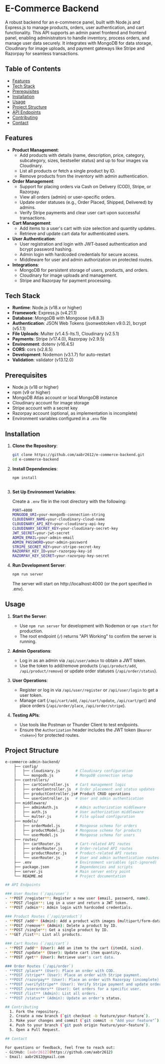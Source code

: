 # E-Commerce Backend

A robust backend for an e-commerce panel, built with Node.js and Express.js to manage products, orders, user authentication, and cart functionality. This API supports an admin panel frontend and frontend panel, enabling administrators to handle inventory, process orders, and manage user data securely. It integrates with MongoDB for data storage, Cloudinary for image uploads, and payment gateways like Stripe and Razorpay for seamless transactions.

## Table of Contents
- [Features](#features)
- [Tech Stack](#tech-stack)
- [Prerequisites](#prerequisites)
- [Installation](#installation)
- [Usage](#usage)
- [Project Structure](#project-structure)
- [API Endpoints](#api-endpoints)
- [Contributing](#contributing)
- [Contact](#contact)

## Features

- **Product Management**:
  - Add products with details (name, description, price, category, subcategory, sizes, bestseller status) and up to four images via Cloudinary.
  - List all products or fetch a single product by ID.
  - Remove products from the inventory with admin authentication.
- **Order Management**:
  - Support for placing orders via Cash on Delivery (COD), Stripe, or Razorpay.
  - View all orders (admin) or user-specific orders.
  - Update order statuses (e.g., Order Placed, Shipped, Delivered) by admins.
  - Verify Stripe payments and clear user cart upon successful transactions.
- **Cart Management**:
  - Add items to a user's cart with size selection and quantity updates.
  - Retrieve and update cart data for authenticated users.
- **User Authentication**:
  - User registration and login with JWT-based authentication and bcrypt password hashing.
  - Admin login with hardcoded credentials for secure access.
  - Middleware for user and admin authorization on protected routes.
- **Integrations**:
  - MongoDB for persistent storage of users, products, and orders.
  - Cloudinary for image uploads and management.
  - Stripe and Razorpay for payment processing.

## Tech Stack

- **Runtime**: Node.js (v18.x or higher)
- **Framework**: Express.js (v4.21.1)
- **Database**: MongoDB with Mongoose (v8.8.3)
- **Authentication**: JSON Web Tokens (jsonwebtoken v9.0.2), bcrypt (v5.1.1)
- **File Uploads**: Multer (v1.4.5-lts.1), Cloudinary (v2.5.1)
- **Payments**: Stripe (v17.4.0), Razorpay (v2.9.5)
- **Environment**: dotenv (v16.4.5)
- **CORS**: cors (v2.8.5)
- **Development**: Nodemon (v3.1.7) for auto-restart
- **Validation**: validator (v13.12.0)

## Prerequisites

- Node.js (v18 or higher)
- npm (v9 or higher)
- MongoDB Atlas account or local MongoDB instance
- Cloudinary account for image storage
- Stripe account with a secret key
- Razorpay account (optional, as implementation is incomplete)
- Environment variables configured in a `.env` file

## Installation

1. **Clone the Repository**:
   ```bash
   git clone https://github.com/aabr2612/e-commerce-backend.git
   cd e-commerce-backend
   
2. **Install Dependencies**:
   ```bash
   npm install
      
3. **Set Up Environment Variables**:

   Create a `.env` file in the root directory with the following:
   ```bash
   PORT=4000
   MONGODB_URI=your-mongodb-connection-string
   CLOUDINARY_NAME=your-cloudinary-cloud-name
   CLOUDINARY_API_KEY=your-cloudinary-api-key
   CLOUDINARY_SECRET_KEY=your-cloudinary-secret-key
   JWT_SECRET=your-jwt-secret
   ADMIN_EMAIL=your-admin-email
   ADMIN_PASSWORD=your-admin-password
   STRIPE_SECRET_KEY=your-stripe-secret-key
   RAZORPAY_KEY_ID=your-razorpay-key-id
   RAZORPAY_KEY_SECRET=your-razorpay-key-secret

4. **Run Development Server**:
   ```bash
   npm run server
   ```
   The server will start on http://localhost:4000 (or the port specified in .env).
   
## Usage

1. **Start the Server**:
   - Use `npm run server` for development with Nodemon or `npm start` for production.
   - The root endpoint (`/`) returns "API Working" to confirm the server is running.

2. **Admin Operations**:
   - Log in as an admin via `/api/user/admin` to obtain a JWT token.
   - Use the token to add/remove products (`/api/product/add`, `/api/product/remove`) or update order statuses (`/api/order/status`).

3. **User Operations**:
   - Register or log in via `/api/user/register` or `/api/user/login` to get a user token.
   - Manage cart (`/api/cart/add`, `/api/cart/update`, `/api/cart/get`) and place orders (`/api/order/place`, `/api/order/stripe`).

4. **Testing APIs**:
   - Use tools like Postman or Thunder Client to test endpoints.
   - Ensure the `Authorization` header includes the JWT token (`Bearer <token>`) for protected routes.

## Project Structure
```bash
e-commerce-admin-backend/
    ├── config/
    │   ├── cloudinary.js       # Cloudinary configuration
    │   └── mongodb.js          # MongoDB connection setup
    ├── controllers/
    │   ├── cartController.js   # Cart management logic
    │   ├── orderController.js  # Order placement and status updates
    │   ├── productController.js# Product CRUD operations
    │   └── userController.js   # User and admin authentication
    ├── middleware/
    │   ├── adminAuth.js        # Admin authorization middleware
    │   ├── auth.js             # User authorization middleware
    │   └── multer.js           # File upload configuration
    ├── models/
    │   ├── orderModel.js       # Mongoose schema for orders
    │   ├── productModel.js     # Mongoose schema for products
    │   └── userModel.js        # Mongoose schema for users
    ├── routes/
    │   ├── cartRouter.js       # Cart-related API routes
    │   ├── orderRouter.js      # Order-related API routes
    │   ├── productRouter.js    # Product-related API routes
    │   └── userRouter.js       # User and admin authentication routes
    ├── .env                    # Environment variables (git-ignored)
    ├── package.json            # Dependencies and scripts
    ├── server.js               # Main server entry point
    └── README.md               # Project documentation

## API Endpoints

### User Routes (`/api/user`)
- **POST /register**: Register a new user (email, password, name).
- **POST /login**: Log in a user and return a JWT token.
- **POST /admin**: Admin login with hardcoded credentials.

### Product Routes (`/api/product`)
- **POST /add** (Admin): Add a product with images (multipart/form-data).
- **POST /remove** (Admin): Delete a product by ID.
- **POST /single**: Get a single product by ID.
- **GET /list**: List all products.

### Cart Routes (`/api/cart`)
- **POST /add** (User): Add an item to the cart (itemId, size).
- **POST /update** (User): Update cart item quantity.
- **POST /get** (User): Retrieve user's cart data.

### Order Routes (`/api/order`)
- **POST /place** (User): Place an order with COD.
- **POST /stripe** (User): Place an order with Stripe payment.
- **POST /razorpay** (User): Place an order with Razorpay (incomplete).
- **POST /verifyStripe** (User): Verify Stripe payment and update order.
- **POST /userorders** (User): Get orders for a specific user.
- **POST /list** (Admin): List all orders.
- **POST /status** (Admin): Update an order's status.

## Contributing
  1. Fork the repository.
  2. Create a new branch (`git checkout -b feature/your-feature`).
  3. Make your changes and commit (`git commit -m "Add your feature"`).
  4. Push to your branch (`git push origin feature/your-feature`).
  5. Open a Pull Request.

## Contact

For questions or feedback, feel free to reach out:
- GitHub: [aabr2612](https://github.com/aabr2612)
- Email: aabr2612@gmail.com
